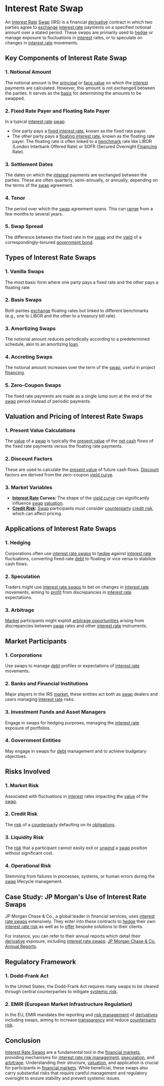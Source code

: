 # Interest Rate Swap

An [Interest Rate](../i/interest_rate.md) [Swap](../s/swap.md) (IRS) is a financial [derivative](../d/derivative.md) contract in which two parties agree to [exchange](../e/exchange.md) [interest rate](../i/interest_rate.md) payments on a specified notional amount over a stated period. These swaps are primarily used to [hedge](../h/hedge.md) or manage exposure to fluctuations in [interest](../i/interest.md) rates, or to speculate on changes in [interest rate](../i/interest_rate.md) movements. 

## Key Components of Interest Rate Swap

### 1. **Notional Amount**
The notional amount is the [principal](../p/principal.md) or [face value](../f/face_value.md) on which the [interest](../i/interest.md) payments are calculated. However, this amount is not exchanged between the parties. It serves as the [basis](../b/basis.md) for determining the amounts to be swapped.

### 2. **Fixed Rate Payer and Floating Rate Payer**
In a typical [interest rate](../i/interest_rate.md) [swap](../s/swap.md):
- One party pays a [fixed interest rate](../f/fixed_interest_rate.md), known as the fixed rate payer.
- The other party pays a [floating interest rate](../f/floating_interest_rate.md), known as the floating rate payer. The floating rate is often linked to a [benchmark](../b/benchmark.md) rate like LIBOR (London Interbank Offered Rate) or SOFR (Secured Overnight [Financing](../f/financing.md) Rate).

### 3. **Settlement Dates**
The dates on which the [interest](../i/interest.md) payments are exchanged between the parties. These are often quarterly, semi-annually, or annually, depending on the terms of the [swap](../s/swap.md) agreement.

### 4. **Tenor**
The period over which the [swap](../s/swap.md) agreement spans. This can [range](../r/range.md) from a few months to several years.

### 5. **Swap Spread**
The difference between the fixed rate in the [swap](../s/swap.md) and the [yield](../y/yield.md) of a correspondingly-tenured [government bond](../g/government_bond.md).

## Types of Interest Rate Swaps

### 1. **Vanilla Swaps**
The most basic form where one party pays a fixed rate and the other pays a floating rate.

### 2. **Basis Swaps**
Both parties [exchange](../e/exchange.md) floating rates but linked to different benchmarks (e.g., one to LIBOR and the other to a treasury bill rate).

### 3. **Amortizing Swaps**
The notional amount reduces periodically according to a predetermined schedule, akin to an amortizing [loan](../l/loan.md).

### 4. **Accreting Swaps**
The notional amount increases over the term of the [swap](../s/swap.md), useful in project [financing](../f/financing.md).

### 5. **Zero-Coupon Swaps**
The fixed rate payments are made as a single lump sum at the end of the [swap](../s/swap.md) period instead of periodic payments.

## Valuation and Pricing of Interest Rate Swaps

### 1. **Present Value Calculations**
The [value](../v/value.md) of a [swap](../s/swap.md) is typically the [present value](../p/present_value.md) of the [net cash](../n/net_cash.md) flows of the fixed rate payments versus the floating rate payments.

### 2. **Discount Factors**
These are used to calculate the [present value](../p/present_value.md) of future cash flows. [Discount](../d/discount.md) factors are derived from the zero-coupon [yield curve](../y/yard.md).

### 3. **Market Variables**
- **[Interest Rate](../i/interest_rate.md) Curves:** The shape of the [yield curve](../y/yard.md) can significantly influence [swap](../s/swap.md) [valuation](../v/valuation.md).
- **[Credit Risk](../c/credit_risk.md):** [Swap](../s/swap.md) participants must consider [counterparty](../c/counterparty.md) [credit risk](../c/credit_risk.md), which can affect pricing.

## Applications of Interest Rate Swaps

### 1. **Hedging**
Corporations often use [interest rate swaps](../i/interest_rate_swaps.md) to [hedge](../h/hedge.md) against [interest rate](../i/interest_rate.md) fluctuations, converting fixed-rate [debt](../d/debt.md) to floating or vice versa to stabilize cash flows.

### 2. **Speculation**
Traders might use [interest rate swaps](../i/interest_rate_swaps.md) to bet on changes in [interest rate](../i/interest_rate.md) movements, aiming to [profit](../p/profit.md) from discrepancies in [interest rate](../i/interest_rate.md) expectations.

### 3. **Arbitrage**
[Market](../m/market.md) participants might exploit [arbitrage opportunities](../a/arbitrage_opportunities.md) arising from discrepancies between [swap](../s/swap.md) rates and other [interest rate](../i/interest_rate.md) instruments.

## Market Participants

### 1. **Corporations**
Use swaps to manage [debt](../d/debt.md) profiles or expectations of [interest rate](../i/interest_rate.md) movements. 

### 2. **Banks and Financial Institutions**
Major players in the IRS [market](../m/market.md), these entities act both as [swap](../s/swap.md) dealers and users managing [interest rate](../i/interest_rate.md) risks.

### 3. **Investment Funds and Asset Managers**
Engage in swaps for hedging purposes, managing the [interest rate](../i/interest_rate.md) exposure of portfolios.

### 4. **Government Entities**
May engage in swaps for [debt](../d/debt.md) management and to achieve budgetary objectives.

## Risks Involved

### 1. **Market Risk**
Associated with fluctuations in [interest](../i/interest.md) rates impacting the [value](../v/value.md) of the [swap](../s/swap.md).

### 2. **Credit Risk**
The [risk](../r/risk.md) of a [counterparty](../c/counterparty.md) defaulting on its [obligations](../o/obligation.md). 

### 3. **Liquidity Risk**
The [risk](../r/risk.md) that a participant cannot easily exit or [unwind](../u/unwind.md) a [swap](../s/swap.md) position without significant cost.

### 4. **Operational Risk**
Stemming from failures in processes, systems, or human errors during the [swap](../s/swap.md) lifecycle management.

## Case Study: JP Morgan's Use of Interest Rate Swaps

JP Morgan Chase & Co., a global leader in financial services, uses [interest rate swaps](../i/interest_rate_swaps.md) extensively. They enter into these contracts to [hedge](../h/hedge.md) their own [interest rate risk](../i/interest_rate_risk.md) as well as to [offer](../o/offer.md) bespoke solutions to their clients.

For instance, you can refer to their annual reports which detail their [derivative](../d/derivative.md) exposure, including [interest rate swaps](../i/interest_rate_swaps.md): [JP Morgan Chase & Co. Annual Reports](https://jpmorganchaseco.gcs-web.com/financial-information/annual-reports).

## Regulatory Framework

### 1. **Dodd-Frank Act**
In the United States, the Dodd-Frank Act requires many swaps to be cleared through central counterparties to mitigate [systemic risk](../s/systemic_risk.md).

### 2. **EMIR (European Market Infrastructure Regulation)**
In the EU, EMIR mandates the reporting and [risk management](../r/risk_management.md) of [derivatives](../d/derivatives.md) including swaps, aiming to increase [transparency](../t/transparency.md) and reduce [counterparty risk](../c/counterparty_risk.md).

## Conclusion

[Interest Rate Swaps](../i/interest_rate_swaps.md) are a fundamental tool in the [financial markets](../f/financial_market.md), providing mechanisms for [interest rate risk management](../i/interest_rate_risk_management.md), [speculation](../s/speculation.md), and [arbitrage](../a/arbitrage.md). Understanding their structure, [valuation](../v/valuation.md), and application is crucial for participants in [financial markets](../f/financial_market.md). While beneficial, these swaps also carry substantial risks that require careful management and regulatory oversight to ensure stability and prevent systemic issues.